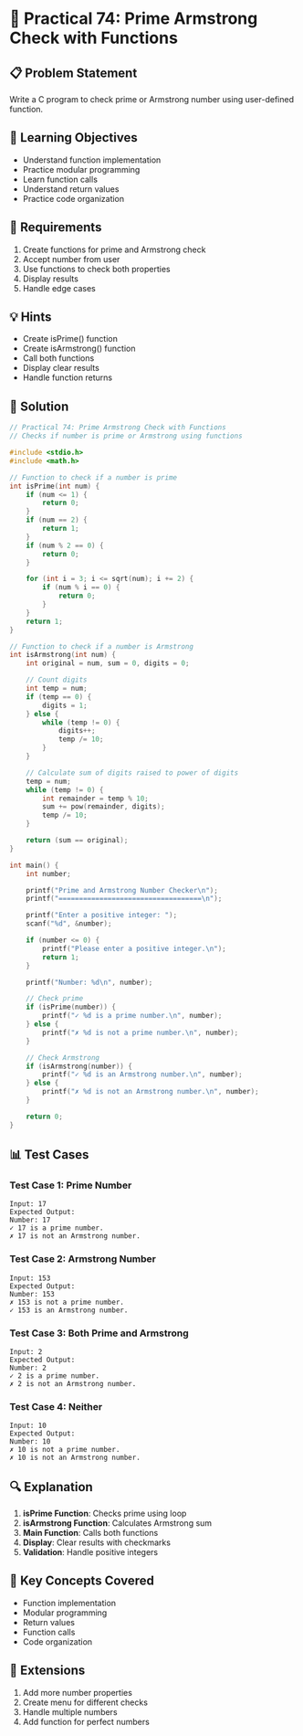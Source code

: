 # 🎯 Practical 74: Prime Armstrong Check with Functions

## 📋 Problem Statement

Write a C program to check prime or Armstrong number using user-defined function.

## 🎯 Learning Objectives

- Understand function implementation
- Practice modular programming
- Learn function calls
- Understand return values
- Practice code organization

## 📝 Requirements

1. Create functions for prime and Armstrong check
2. Accept number from user
3. Use functions to check both properties
4. Display results
5. Handle edge cases

## 💡 Hints

- Create isPrime() function
- Create isArmstrong() function
- Call both functions
- Display clear results
- Handle function returns

## 🔧 Solution

```c
// Practical 74: Prime Armstrong Check with Functions
// Checks if number is prime or Armstrong using functions

#include <stdio.h>
#include <math.h>

// Function to check if a number is prime
int isPrime(int num) {
    if (num <= 1) {
        return 0;
    }
    if (num == 2) {
        return 1;
    }
    if (num % 2 == 0) {
        return 0;
    }

    for (int i = 3; i <= sqrt(num); i += 2) {
        if (num % i == 0) {
            return 0;
        }
    }
    return 1;
}

// Function to check if a number is Armstrong
int isArmstrong(int num) {
    int original = num, sum = 0, digits = 0;

    // Count digits
    int temp = num;
    if (temp == 0) {
        digits = 1;
    } else {
        while (temp != 0) {
            digits++;
            temp /= 10;
        }
    }

    // Calculate sum of digits raised to power of digits
    temp = num;
    while (temp != 0) {
        int remainder = temp % 10;
        sum += pow(remainder, digits);
        temp /= 10;
    }

    return (sum == original);
}

int main() {
    int number;

    printf("Prime and Armstrong Number Checker\n");
    printf("===================================\n");

    printf("Enter a positive integer: ");
    scanf("%d", &number);

    if (number <= 0) {
        printf("Please enter a positive integer.\n");
        return 1;
    }

    printf("Number: %d\n", number);

    // Check prime
    if (isPrime(number)) {
        printf("✓ %d is a prime number.\n", number);
    } else {
        printf("✗ %d is not a prime number.\n", number);
    }

    // Check Armstrong
    if (isArmstrong(number)) {
        printf("✓ %d is an Armstrong number.\n", number);
    } else {
        printf("✗ %d is not an Armstrong number.\n", number);
    }

    return 0;
}
```

## 📊 Test Cases

### Test Case 1: Prime Number
```
Input: 17
Expected Output:
Number: 17
✓ 17 is a prime number.
✗ 17 is not an Armstrong number.
```

### Test Case 2: Armstrong Number
```
Input: 153
Expected Output:
Number: 153
✗ 153 is not a prime number.
✓ 153 is an Armstrong number.
```

### Test Case 3: Both Prime and Armstrong
```
Input: 2
Expected Output:
Number: 2
✓ 2 is a prime number.
✗ 2 is not an Armstrong number.
```

### Test Case 4: Neither
```
Input: 10
Expected Output:
Number: 10
✗ 10 is not a prime number.
✗ 10 is not an Armstrong number.
```

## 🔍 Explanation

1. **isPrime Function**: Checks prime using loop
2. **isArmstrong Function**: Calculates Armstrong sum
3. **Main Function**: Calls both functions
4. **Display**: Clear results with checkmarks
5. **Validation**: Handle positive integers

## 🎯 Key Concepts Covered

- Function implementation
- Modular programming
- Return values
- Function calls
- Code organization

## 🚀 Extensions

1. Add more number properties
2. Create menu for different checks
3. Handle multiple numbers
4. Add function for perfect numbers